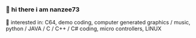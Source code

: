 ### 👋 hi there i am nanzee73
👀 interested in: C64, demo coding, computer generated graphics / music, python / JAVA / C / C++ / C# coding, micro controllers, LINUX
<!--
**nanzee73/nanzee73** is a ✨ _special_ ✨ repository because its `README.md` (this file) appears on your GitHub profile.

Here are some ideas to get you started:

- 🔭 I’m currently working on ...
- 🌱 I’m currently learning ...
- 👯 I’m looking to collaborate on ...
- 🤔 I’m looking for help with ...
- 💬 Ask me about ...
- 📫 How to reach me: ...
- 😄 Pronouns: ...
- ⚡ Fun fact: ...
-->
